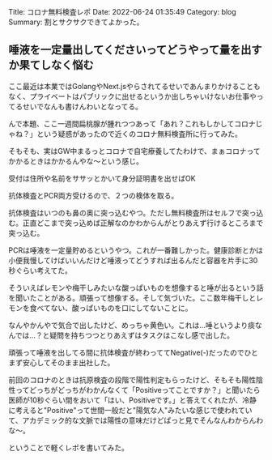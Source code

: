 Title: コロナ無料検査レポ
Date: 2022-06-24 01:35:49
Category: blog
Summary: 割とサクサクできてよかった。

## 唾液を一定量出してくださいってどうやって量を出すか果てしなく悩む

ここ最近は本業ではGolangやNext.jsやらされてるせいであんまりかけることもなく、プライベートはパブリックに出せるというか出しちゃいけないお仕事やってるせいでなんも書けんわいとなってる。

んで本題、ここ一週間扁桃腺が腫れつつあって「あれ？これもしかしてコロナじゃね？」という疑惑があったので近くのコロナ無料検査所に行ってみた。

そもそも、実はGW中まるっとコロナで自宅療養してたわけで、まぁコロナってかかるときはかかるんやな〜という感じ。

受付は住所や名前をササッとかいて身分証明書を出せばOK

抗体検査とPCR両方受けるので、２つの検体を取る。

抗体検査はいつのも鼻の奥に突っ込むやつ。ただし無料検査所はセルフで突っ込む。正直どこまで突っ込めば正解なのかわからんがとりあえず行けるところまで突っ込む。

PCRは唾液を一定量貯めるというやつ。これが一番難しかった。健康診断とかは小便我慢してけばいいんだけど唾液ってどうすれば出るんだと容器を片手に30秒ぐらい考えてた。

そういえばレモンや梅干しみたいな酸っぱいものを想像すると唾が出るという話を聞いたことがある。頑張って想像する。そして気づいた。ここ数年梅干しとレモンを食べてない、酸っぱいものを口にしてないことに。

なんやかんやで気合で出したけど、めっちゃ黄色い。これは…唾というより痰なんでは…？と疑問を持ちつつとりあえずはタスクはこなし感で出した。

頑張って唾液を出してる間に抗体検査が終わっててNegative(-)だったのでひとまず安心してそのまま出社した。

前回のコロナのときは抗原検査の段階で陽性判定もらったけど、そもそも陽性陰性ってどっちがどっちがわかんなくて「Positiveってことですか？」と聞いたら医師が10秒ぐらい間をおいて「はい、Positiveです。」と答えてくれたが、冷静に考えると"Positive"って世間一般だと"陽気な人"みたいな感じで使われていて、アカデミック的な文脈では陽性の意味だけどぱっと見でそんなんわからんわな〜。

ということで軽くレポを書いてみた。
